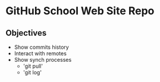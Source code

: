 # GitHub School Web Site Repo

## Objectives
* Show commits history
* Interact with remotes
* Show synch processes
  * 'git pull'
  * 'git log'
